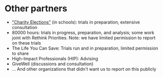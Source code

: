 # Other partners

* ["Charity Elections"](https://www.givingwhatwecan.org/events/guides/charity-elections) (in schools): trials in preparation, extensive consultation
* 80000 hours: trials in progress, preparation, and analysis; some work joint with Rethink Priorities. Note: we have limited permission to report on these trials&#x20;
* The Life You Can Save: Trials run and in preparation, limited permission to share
* High-Impact Professionals (HIP): Advising
* GiveWell (discussions and consultation)
* ... And other organizations that didn't want us to report on this publicly
